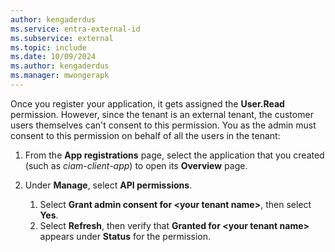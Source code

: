 ```yaml
---
author: kengaderdus
ms.service: entra-external-id
ms.subservice: external
ms.topic: include
ms.date: 10/09/2024
ms.author: kengaderdus
ms.manager: mwongerapk
---
```


Once you register your application, it gets assigned the **User.Read** permission. However, since the tenant is an external tenant, the customer users themselves can't consent to this permission. You as the admin must consent to this permission on behalf of all the users in the tenant:

1. From the **App registrations** page, select the application that you created (such as *ciam-client-app*) to open its **Overview** page.
1. Under **Manage**, select **API permissions**.

    1. Select **Grant admin consent for \<your tenant name\>**, then select **Yes**.
    1. Select **Refresh**, then verify that **Granted for \<your tenant name\>** appears under **Status** for the permission.